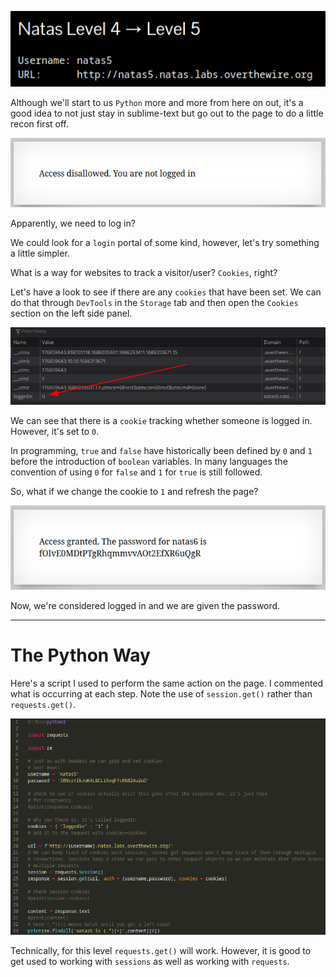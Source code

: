 ![natas5_01.png](https://raw.githubusercontent.com/ToasterMouse/WriteupsAndCTFs/main/overthewire/natas/images/natas5_01.png)


Although we'll start to us `Python` more and more from here on out, it's a good idea to not just stay in sublime-text but go out to the page to do a little recon first off.

![natas5_02.png](https://raw.githubusercontent.com/ToasterMouse/WriteupsAndCTFs/main/overthewire/natas/images/natas5_02.png)

Apparently, we need to log in?

We could look for a `login` portal of some kind, however, let's try something a little simpler. 

What is a way for websites to track a visitor/user? `Cookies`, right?

Let's have a look to see if there are any `cookies` that have been set. We can do that through `DevTools` in the `Storage` tab and then open the `Cookies` section on the left side panel.

![natas5_03.png](https://raw.githubusercontent.com/ToasterMouse/WriteupsAndCTFs/main/overthewire/natas/images/natas5_03.png)

We can see that there is a `cookie` tracking whether someone is logged in. However, it's set to `0`. 

In programming, `true` and `false` have historically been defined by `0` and `1` before the introduction of `boolean` variables. In many languages the convention of using `0` for `false` and `1` for `true` is still followed.

So, what if we change the cookie to `1` and refresh the page?

![natas5_04.png](https://raw.githubusercontent.com/ToasterMouse/WriteupsAndCTFs/main/overthewire/natas/images/natas5_04.png)

Now, we're considered logged in and we are given the password.

---

# The Python Way

Here's a script I used to perform the same action on the page. I commented what is occurring at each step. Note the use of `session.get()` rather than `requests.get()`.

![natas5_05.png](https://raw.githubusercontent.com/ToasterMouse/WriteupsAndCTFs/main/overthewire/natas/images/natas5_05.png)

Technically, for this level `requests.get()` will work. However, it is good to get used to working with `sessions` as well as working with `requests`.
